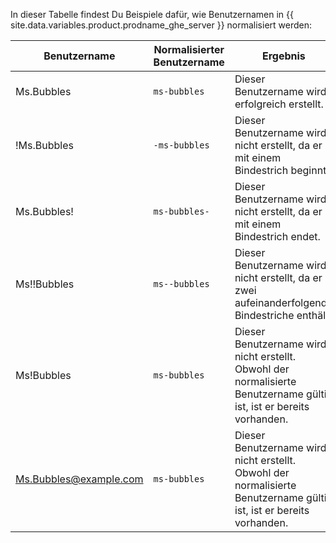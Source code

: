 In dieser Tabelle findest Du Beispiele dafür, wie Benutzernamen in {{ site.data.variables.product.prodname_ghe_server }} normalisiert werden:

| Benutzername           | Normalisierter Benutzername | Ergebnis                                                                                                             |
| ---------------------- | --------------------------- | -------------------------------------------------------------------------------------------------------------------- |
| Ms.Bubbles             | `ms-bubbles`                | Dieser Benutzername wird erfolgreich erstellt.                                                                       |
| !Ms.Bubbles            | `-ms-bubbles`               | Dieser Benutzername wird nicht erstellt, da er mit einem Bindestrich beginnt.                                        |
| Ms.Bubbles!            | `ms-bubbles-`               | Dieser Benutzername wird nicht erstellt, da er mit einem Bindestrich endet.                                          |
| Ms!!Bubbles            | `ms--bubbles`               | Dieser Benutzername wird nicht erstellt, da er zwei aufeinanderfolgende Bindestriche enthält.                        |
| Ms!Bubbles             | `ms-bubbles`                | Dieser Benutzername wird nicht erstellt. Obwohl der normalisierte Benutzername gültig ist, ist er bereits vorhanden. |
| Ms.Bubbles@example.com | `ms-bubbles`                | Dieser Benutzername wird nicht erstellt. Obwohl der normalisierte Benutzername gültig ist, ist er bereits vorhanden. |
